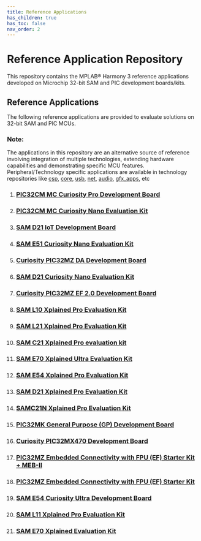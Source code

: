 ```yaml
---
title: Reference Applications
has_children: true
has_toc: false
nav_order: 2
---
```

# Reference Application Repository

This repository contains the MPLAB® Harmony 3 reference applications developed on Microchip 32-bit SAM and PIC development boards/kits.   

## Reference Applications

The following reference applications are provided to evaluate solutions on 32-bit SAM and PIC MCUs.

### **Note:**
The applications in this repository are an alternative source of reference involving integration of multiple technologies, extending hardware capabilities and demonstrating specific MCU features.
Peripheral/Technology specific applications are available in technology repositories like [csp](https://github.com/Microchip-MPLAB-Harmony/csp), [core](https://github.com/Microchip-MPLAB-Harmony/core), [usb](https://github.com/Microchip-MPLAB-Harmony/usb), [net](https://github.com/Microchip-MPLAB-Harmony/net), [audio](https://github.com/Microchip-MPLAB-Harmony/audio), [gfx_apps](https://github.com/Microchip-MPLAB-Harmony/gfx_apps), etc

1. ### [PIC32CM MC Curiosity Pro Development Board](.pic32cm_mc00_curiosity_pro/readme.md)
2. ### [PIC32CM MC Curiosity Nano Evaluation Kit](./pic32cm_mc_cnano/readme.md)
3. ### [SAM D21 IoT Development Board](./sam_d21_iot/readme.md)
4. ### [SAM E51 Curiosity Nano Evaluation Kit](./sam_e51_cnano/readme.md)
5. ### [Curiosity PIC32MZ DA Development Board](./pic32mz_da_curiosity/readme.md)
6. ### [SAM D21 Curiosity Nano Evaluation Kit](./sam_d21_cnano/readme.md)
7. ### [Curiosity PIC32MZ EF 2.0 Development Board](./pic32mz_ef_curiosity_v2/readme.md)
8. ### [SAM L10 Xplained Pro Evaluation Kit](./sam_l10_xpro/readme.md)
9. ### [SAM L21 Xplained Pro Evaluation Kit](./sam_l21_xpro/readme.md)
10. ### [SAM C21 Xplained Pro evaluation kit](./sam_c21_xpro/readme.md)
11. ### [SAM E70 Xplained Ultra Evaluation Kit](./sam_e70_xult/readme.md)
12. ### [SAM E54 Xplained Pro Evaluation Kit](./sam_e54_xpro/readme.md)
13. ### [SAM D21 Xplained Pro Evaluation Kit](./sam_d21_xpro/readme.md)
14. ### [SAMC21N Xplained Pro Evaluation Kit](./sam_c21n_xpro/readme.md)
15. ### [PIC32MK General Purpose (GP) Development Board](./pic32mk_gp_db/readme.md)
16. ### [Curiosity PIC32MX470 Development Board](./pic32mx470_curiosity/readme.md)
17. ### [PIC32MZ Embedded Connectivity with FPU (EF) Starter Kit + MEB-II](./pic32mz_ef_sk_meb2/readme.md)
18. ### [PIC32MZ Embedded Connectivity with FPU (EF) Starter Kit](./pic32mz_ef_sk/readme.md)
19. ### [SAM E54 Curiosity Ultra Development Board](./sam_e54_cult/readme.md)
20. ### [SAM L11 Xplained Pro Evaluation Kit](./sam_l11_xpro/readme.md)
21. ### [SAM E70 Xplained Evaluation Kit](./sam_e70_xpld/readme.md)
